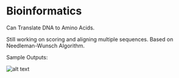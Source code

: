 Bioinformatics
==============

Can Translate DNA to Amino Acids.

Still working on scoring and aligning multiple sequences. 
Based on Needleman-Wunsch Algorithm.

Sample Outputs:

![alt text](https://github.com/xHeliotrope/Bioinformatics/tree/master/src/main/java/resources/sample.png "Sample One")
